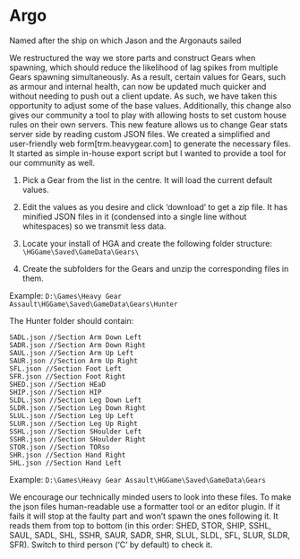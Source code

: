 # Argo
Named after the ship on which Jason and the Argonauts sailed

We restructured the way we store parts and construct Gears when spawning, which should reduce the likelihood of lag spikes from multiple Gears spawning simultaneously. As a result, certain values for Gears, such as armour and internal health, can now be updated much quicker and without needing to push out a client update. As such, we have taken this opportunity to adjust some of the base values. Additionally, this change also gives our community a tool to play with allowing hosts to set custom house rules on their own servers.
This new feature allows us to change Gear stats server side by reading custom JSON files. We created a simplified and user-friendly web form[trm.heavygear.com] to generate the necessary files. It started as simple in-house export script but I wanted to provide a tool for our community as well.

1. Pick a Gear from the list in the centre. It will load the current default values.

2. Edit the values as you desire and click ‘download’ to get a zip file. It has minified JSON files in it (condensed into a single line without whitespaces) so we transmit less data.

3. Locate your install of HGA and create the following folder structure:
`\HGGame\Saved\GameData\Gears\`

4. Create the subfolders for the Gears and unzip the corresponding files in them.

Example:
`D:\Games\Heavy Gear Assault\HGGame\Saved\GameData\Gears\Hunter`

The Hunter folder should contain:
```
SADL.json //Section Arm Down Left
SADR.json //Section Arm Down Right
SAUL.json //Section Arm Up Left
SAUR.json //Section Arm Up Right
SFL.json //Section Foot Left
SFR.json //Section Foot Right
SHED.json //Section HEaD
SHIP.json //Section HIP
SLDL.json //Section Leg Down Left
SLDR.json //Section Leg Down Right
SLUL.json //Section Leg Up Left
SLUR.json //Section Leg Up Right
SSHL.json //Section SHoulder Left
SSHR.json //Section SHoulder Right
STOR.json //Section TORso
SHR.json //Section Hand Right
SHL.json //Section Hand Left
```

Example:
`D:\Games\Heavy Gear Assault\HGGame\Saved\GameData\Gears`

We encourage our technically minded users to look into these files. To make the json files human-readable use a formatter tool or an editor plugin. If it fails it will stop at the faulty part and won’t spawn the ones following it. It reads them from top to bottom (in this order: SHED, STOR, SHIP, SSHL, SAUL, SADL, SHL, SSHR, SAUR, SADR, SHR, SLUL, SLDL, SFL, SLUR, SLDR, SFR). Switch to third person (‘C’ by default) to check it.
